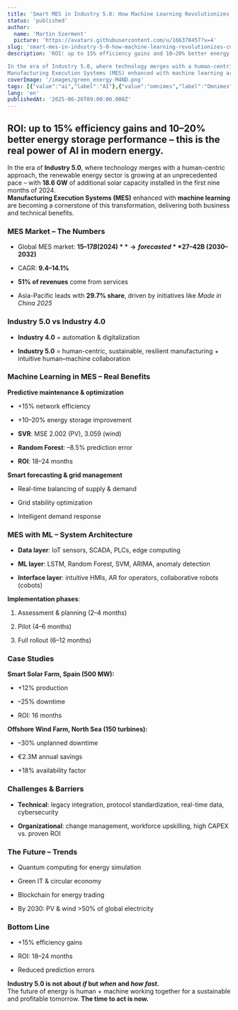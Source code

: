```yaml
---
title: 'Smart MES in Industry 5.0: How Machine Learning Revolutionizes Continuous Improvement in Renewable Energy'
status: 'published'
author:
  name: 'Martin Szerment'
  picture: 'https://avatars.githubusercontent.com/u/166378457?v=4'
slug: 'smart-mes-in-industry-5-0-how-machine-learning-revolutionizes-continuous-improvement-in-renewable-energy'
description: 'ROI: up to 15% efficiency gains and 10–20% better energy storage performance – this is the real power of AI in modern energy.

In the era of Industry 5.0, where technology merges with a human-centric approach, the renewable energy sector is growing at an unprecedented pace – with 18.6 GW of additional solar capacity installed in the first nine months of 2024.
Manufacturing Execution Systems (MES) enhanced with machine learning are becoming a cornerstone of this transformation, delivering both business and technical benefits.'
coverImage: '/images/green_energy-M4ND.png'
tags: [{"value":"ai","label":"AI"},{"value":"omnimes","label":"Omnimes"},{"value":"Industry 5.0","label":"Industry 5.0"},{"value":"omnimess","label":"OmniMES"}]
lang: 'en'
publishedAt: '2025-06-26T09:00:00.000Z'
---
```


## **ROI: up to 15% efficiency gains and 10–20% better energy storage performance – this is the real power of AI in modern energy.**

In the era of **Industry 5.0**, where technology merges with a human-centric approach, the renewable energy sector is growing at an unprecedented pace – with **18.6 GW** of additional solar capacity installed in the first nine months of 2024.\
**Manufacturing Execution Systems (MES)** enhanced with **machine learning** are becoming a cornerstone of this transformation, delivering both business and technical benefits.

### MES Market – The Numbers

- Global MES market: **$15–17B (2024)** → forecasted **$27–42B (2030–2032)**

- CAGR: **9.4–14.1%**

- **51% of revenues** come from services

- Asia-Pacific leads with **29.7% share**, driven by initiatives like *Made in China 2025*

### Industry 5.0 vs Industry 4.0

- **Industry 4.0** = automation & digitalization

- **Industry 5.0** = human-centric, sustainable, resilient manufacturing + intuitive human–machine collaboration

### Machine Learning in MES – Real Benefits

**Predictive maintenance & optimization**

- +15% network efficiency

- +10–20% energy storage improvement

- **SVR**: MSE 2.002 (PV), 3.059 (wind)

- **Random Forest**: –8.5% prediction error

- **ROI**: 18–24 months

**Smart forecasting & grid management**

- Real-time balancing of supply & demand

- Grid stability optimization

- Intelligent demand response

### MES with ML – System Architecture

- **Data layer**: IoT sensors, SCADA, PLCs, edge computing

- **ML layer**: LSTM, Random Forest, SVM, ARIMA, anomaly detection

- **Interface layer**: intuitive HMIs, AR for operators, collaborative robots (cobots)

**Implementation phases**:

1. Assessment & planning (2–4 months)

2. Pilot (4–6 months)

3. Full rollout (6–12 months)

### Case Studies

**Smart Solar Farm, Spain (500 MW):**

- +12% production

- –25% downtime

- ROI: 16 months

**Offshore Wind Farm, North Sea (150 turbines):**

- –30% unplanned downtime

- €2.3M annual savings

- +18% availability factor

### Challenges & Barriers

- **Technical**: legacy integration, protocol standardization, real-time data, cybersecurity

- **Organizational**: change management, workforce upskilling, high CAPEX vs. proven ROI

### The Future – Trends

- Quantum computing for energy simulation

- Green IT & circular economy

- Blockchain for energy trading

- By 2030: PV & wind &gt;50% of global electricity

### Bottom Line

- +15% efficiency gains

- ROI: 18–24 months

- Reduced prediction errors

**Industry 5.0 is not about *if* but *when* and *how fast*.**\
The future of energy is human + machine working together for a sustainable and profitable tomorrow. **The time to act is now.**